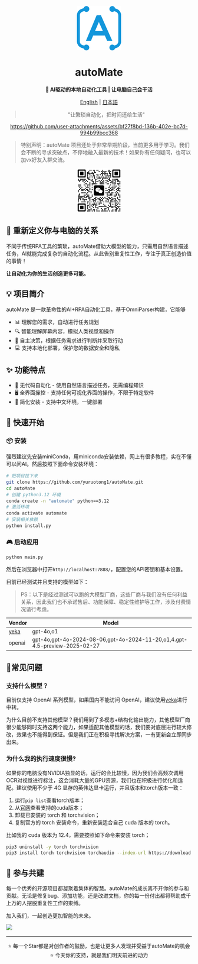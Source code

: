 <div align="center"><a name="readme-top"></a>

<img src="./imgs/logo.png" width="120" height="120" alt="autoMate logo">
<h1>autoMate</h1>
<p><b>🤖 AI驱动的本地自动化工具 | 让电脑自己会干活</b></p>

[English](./README.md) | [日本語](./README_JA.md)

>"让繁琐自动化，把时间还给生活"

https://github.com/user-attachments/assets/bf27f8bd-136b-402e-bc7d-994b99bcc368


</div>

> 特别声明：autoMate 项目还处于非常早期阶段，当前更多用于学习。我们会不断的寻求突破点，不停地融入最新的技术！如果你有任何疑问，也可以加vx好友入群交流。

<div align="center">
<img src="./imgs/wxchat.png" width="120" height="120" alt="autoMate logo">
</div>


## 💫 重新定义你与电脑的关系

不同于传统RPA工具的繁琐，autoMate借助大模型的能力，只需用自然语言描述任务，AI就能完成复杂的自动化流程。从此告别重复性工作，专注于真正创造价值的事情！

**让自动化为你的生活创造更多可能。**

## 💡 项目简介
autoMate 是一款革命性的AI+RPA自动化工具，基于OmniParser构建，它能够

- 📊 理解您的需求，自动进行任务规划
- 🔍 智能理解屏幕内容，模拟人类视觉和操作
- 🧠 自主决策，根据任务需求进行判断并采取行动
- 💻 支持本地化部署，保护您的数据安全和隐私

## ✨ 功能特点

- 🔮 无代码自动化 - 使用自然语言描述任务，无需编程知识
- 🖥️ 全界面操控 - 支持任何可视化界面的操作，不限于特定软件
- 🚅 简化安装 - 支持中文环境，一键部署


## 🚀 快速开始

### 📦 安装
强烈建议先安装miniConda，用miniconda安装依赖，网上有很多教程，实在不懂可以问AI。然后按照下面命令安装环境：

```bash
# 把项目拉下来
git clone https://github.com/yuruotong1/autoMate.git
cd autoMate
# 创建 python3.12 环境
conda create -n "automate" python==3.12
# 激活环境
conda activate automate
# 安装相关依赖
python install.py
```
### 🎮 启动应用

```bash
python main.py
```
然后在浏览器中打开`http://localhost:7888/`，配置您的API密钥和基本设置。


目前已经测试并且支持的模型如下：

> PS：以下是经过测试可以跑的大模型厂商，这些厂商与我们没有任何利益关系，因此我们也不承诺售后、功能保障、稳定性维护等工作，涉及付费情况请行考虑。


| Vendor| Model |
| --- | --- |
|[yeka](https://2233.ai/api)|gpt-4o,o1|
|openai|gpt-4o,gpt-4o-2024-08-06,gpt-4o-2024-11-20,o1,4.gpt-4.5-preview-2025-02-27|


## 📝常见问题
### 支持什么模型？
目前仅支持 OpenAI 系列模型，如果国内不能访问 OpenAI，建议使用[yeka](https://2233.ai/api)进行中转。

为什么目前不支持其他模型？我们用到了多模态+结构化输出能力，其他模型厂商很少能够同时支持这两个能力，如果适配其他模型的话，我们要对底层进行较大修改，效果也不能得到保证。但是我们正在积极寻找解决方案，一有更新会立即同步出来。


### 为什么我的执行速度很慢?
如果你的电脑没有NVIDIA独显的话，运行的会比较慢，因为我们会高频次调用OCR对视觉进行标注，这会消耗大量的GPU资源，我们也在积极进行优化和适配。建议使用不少于 4G 显存的英伟达显卡运行，并且版本和torch版本一致：

1. 运行`pip list`查看torch版本；
2. 从[官网](https://pytorch.org/get-started/locally/)查看支持的cuda版本；
3. 卸载已安装的 torch 和 torchvision；
3. 复制官方的 torch 安装命令，重新安装适合自己 cuda 版本的 torch。

比如我的 cuda 版本为 12.4，需要按照如下命令来安装 torch；

```bash
pip3 uninstall -y torch torchvision
pip3 install torch torchvision torchaudio --index-url https://download.pytorch.org/whl/cu124
```


## 🤝 参与共建

每一个优秀的开源项目都凝聚着集体的智慧。autoMate的成长离不开你的参与和贡献。无论是修复bug、添加功能，还是改进文档，你的每一份付出都将帮助成千上万的人摆脱重复性工作的束缚。

加入我们，一起创造更加智能的未来。

<a href="https://github.com/yuruotong1/autoMate/graphs/contributors">
  <img src="https://contrib.rocks/image?repo=yuruotong1/autoMate" />
</a>

---

<div align="center">
⭐ 每一个Star都是对创作者的鼓励，也是让更多人发现并受益于autoMate的机会 ⭐
今天你的支持，就是我们明天前进的动力
</div>
